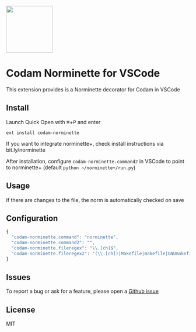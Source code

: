 <img
  src="https://raw.githubusercontent.com/thijsdejong/vscode-codam-norminette/master/codam.png"
  width=128>

# Codam Norminette for VSCode

This extension provides is a Norminette decorator for Codam in VSCode

## Install

Launch Quick Open with <kbd>⌘</kbd>+<kbd>P</kbd> and enter
```
ext install codam-norminette
```

If you want to integrate norminette+, check install instructions via bit.ly/norminette

After installation, configure `codam-norminette.command2` in VSCode to point to norminette+ (default `python ~/norminette+/run.py`)

## Usage

If there are changes to the file, the norm is automatically checked on save


## Configuration

```ts
{
  "codam-norminette.command": "norminette",
  "codam-norminette.command2": "",
  "codam-norminette.fileregex": "\\.[ch]$",
  "codam-norminette.fileregex2": "(\\.[ch])|Makefile|makefile|GNUmakefile$"
}
```

## Issues

To report a bug or ask for a feature, please open a [Github issue](https://github.com/thijsdejong/vscode-codam-norminette/issues)


## License

MIT
